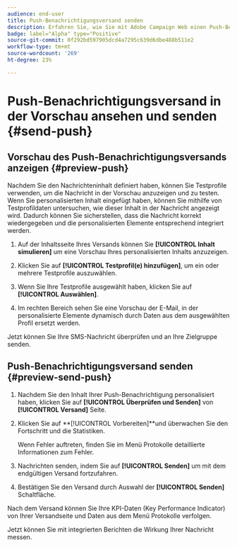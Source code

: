 ```yaml
---
audience: end-user
title: Push-Benachrichtigungsversand senden
description: Erfahren Sie, wie Sie mit Adobe Campaign Web einen Push-Benachrichtigungsversand senden.
badge: label="Alpha" type="Positive"
source-git-commit: 0f292bd597905dcd4a7295c639d6dbe488b511e2
workflow-type: tm+mt
source-wordcount: '269'
ht-degree: 23%

---
```


# Push-Benachrichtigungsversand in der Vorschau ansehen und senden {#send-push}

## Vorschau des Push-Benachrichtigungsversands anzeigen {#preview-push}

Nachdem Sie den Nachrichteninhalt definiert haben, können Sie Testprofile verwenden, um die Nachricht in der Vorschau anzuzeigen und zu testen. Wenn Sie personalisierten Inhalt eingefügt haben, können Sie mithilfe von Testprofildaten untersuchen, wie dieser Inhalt in der Nachricht angezeigt wird. Dadurch können Sie sicherstellen, dass die Nachricht korrekt wiedergegeben und die personalisierten Elemente entsprechend integriert werden.

1. Auf der Inhaltsseite Ihres Versands können Sie **[!UICONTROL Inhalt simulieren]** um eine Vorschau Ihres personalisierten Inhalts anzuzeigen.

1. Klicken Sie auf **[!UICONTROL Testprofil(e) hinzufügen]**, um ein oder mehrere Testprofile auszuwählen.

1. Wenn Sie Ihre Testprofile ausgewählt haben, klicken Sie auf **[!UICONTROL Auswählen]**.

1. Im rechten Bereich sehen Sie eine Vorschau der E-Mail, in der personalisierte Elemente dynamisch durch Daten aus dem ausgewählten Profil ersetzt werden.

Jetzt können Sie Ihre SMS-Nachricht überprüfen und an Ihre Zielgruppe senden.

## Push-Benachrichtigungsversand senden {#preview-send-push}

1. Nachdem Sie den Inhalt Ihrer Push-Benachrichtigung personalisiert haben, klicken Sie auf **[!UICONTROL Überprüfen und Senden]** von **[!UICONTROL Versand]** Seite.

1. Klicken Sie auf **[!UICONTROL Vorbereiten]**und überwachen Sie den Fortschritt und die Statistiken.

   Wenn Fehler auftreten, finden Sie im Menü Protokolle detaillierte Informationen zum Fehler.

1. Nachrichten senden, indem Sie auf **[!UICONTROL Senden]** um mit dem endgültigen Versand fortzufahren.

1. Bestätigen Sie den Versand durch Auswahl der **[!UICONTROL Senden]** Schaltfläche.

Nach dem Versand können Sie Ihre KPI-Daten (Key Performance Indicator) von Ihrer Versandseite und Daten aus dem Menü Protokolle verfolgen.

Jetzt können Sie mit integrierten Berichten die Wirkung Ihrer Nachricht messen.
